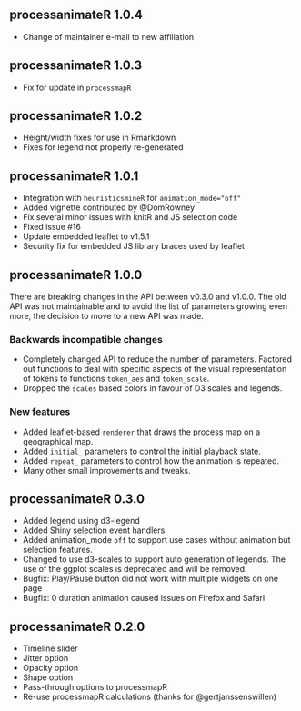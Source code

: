 ## processanimateR 1.0.4

* Change of maintainer e-mail to new affiliation

## processanimateR 1.0.3

* Fix for update in `processmapR`

## processanimateR 1.0.2

* Height/width fixes for use in Rmarkdown
* Fixes for legend not properly re-generated 

## processanimateR 1.0.1

* Integration with `heuristicsmineR` for `animation_mode="off"`
* Added vignette contributed by @DomRowney
* Fix several minor issues with knitR and JS selection code
* Fixed issue #16
* Update embedded leaflet to v1.5.1
* Security fix for embedded JS library braces used by leaflet

## processanimateR 1.0.0

There are breaking changes in the API between v0.3.0 and v1.0.0. The old API was not maintainable and to avoid the list of parameters growing even more, the decision to move to a new API was made.

### Backwards incompatible changes

* Completely changed API to reduce the number of parameters. Factored out functions to deal with specific aspects of the visual representation of tokens to functions `token_aes` and `token_scale`.
* Dropped the `scales` based colors in favour of D3 scales and legends.

### New features

* Added leaflet-based `renderer` that draws the process map on a geographical map.
* Added `initial_` parameters to control the initial playback state.
* Added `repeat_` parameters to control how the animation is repeated.
* Many other small improvements and tweaks.

## processanimateR 0.3.0

* Added legend using d3-legend
* Added Shiny selection event handlers
* Added animation_mode `off` to support use cases without animation but selection features.
* Changed to use d3-scales to support auto generation of legends. The use of the ggplot scales is deprecated and will be removed.
* Bugfix: Play/Pause button did not work with multiple widgets on one page
* Bugfix: 0 duration animation caused issues on Firefox and Safari

## processanimateR 0.2.0

* Timeline slider
* Jitter option
* Opacity option
* Shape option
* Pass-through options to processmapR
* Re-use processmapR calculations (thanks for @gertjanssenswillen)
